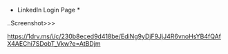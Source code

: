 * LinkedIn Login Page *

..Screenshot>>>

https://1drv.ms/i/c/230b8eced9d418be/EdiNg9yDjF9JjJ4R6vnoHsYB4fQAfX4AEChi7SDobT_Vkw?e=AtBDjm

